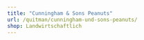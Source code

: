 ```yaml
---
title: "Cunningham & Sons Peanuts"
url: /quitman/cunningham-und-sons-peanuts/
shop: Landwirtschaftlich
---
```

